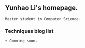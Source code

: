 ## Yunhao Li's homepage.
```
Master student in Computer Science.
```

### Techniques blog list
    + Comming soon.
